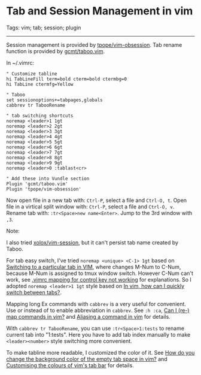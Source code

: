 # Tab and Session Management in vim
Tags: vim; tab; session; plugin

------

Session management is provided by [tpope/vim-obsession](https://github.com/tpope/vim-obsession).
Tab rename function is provided by [gcmt/taboo.vim](https://github.com/gcmt/taboo.vim).

In ~/.vimrc:

    " Customize tabline
    hi TabLineFill term=bold cterm=bold ctermbg=0
    hi TabLine ctermfg=Yellow

    " Taboo
    set sessionoptions+=tabpages,globals
    cabbrev tr TabooRename

    " tab switching shortcuts
    noremap <leader>1 1gt
    noremap <leader>2 2gt
    noremap <leader>3 3gt
    noremap <leader>4 4gt
    noremap <leader>5 5gt
    noremap <leader>6 6gt
    noremap <leader>7 7gt
    noremap <leader>8 8gt
    noremap <leader>9 9gt
    noremap <leader>0 :tablast<cr>

    " Add these into Vundle section
    Plugin 'gcmt/taboo.vim'
    Plugin 'tpope/vim-obsession'

Now open file in a new tab with: `Ctrl-P`, select a file and `Ctrl-O, t`.
Open file in a virtical split window with: `Ctrl-P`, select a file and `Ctrl-O, v`.
Rename tab with: `:tr<Space>new name<Enter>`.
Jump to the 3rd window with `,3`.


Note:

I also tried [xolox/vim-session](https://github.com/xolox/vim-session),
but it can't persist tab name created by Taboo.

For tab easy switch, I've tried `noremap <unique> <C-1> 1gt` based on
[Switching to a particular tab in VIM](http://stackoverflow.com/questions/2005214/switching-to-a-particular-tab-in-vim),
where changes M-Num to C-Num, because M-Num is assigned to tmux window switch.
However C-Num can't work,
see [.vimrc mapping for control key not working](http://stackoverflow.com/questions/15849537/vimrc-mapping-for-control-key-not-working)
for explanations.
So I adopted `noremap <leader>1 1gt` style based on
[In vim, how can I quickly switch between tabs?](http://superuser.com/questions/410982/in-vim-how-can-i-quickly-switch-between-tabs).

Mapping long Ex commands with `cabbrev` is a very useful for convenient.
Use <Space> or <Enter> instead of <Tab> to enable abbreviation in `cabbrev`.
See `:h :ca`, [Can I (re-) map commands in vim?](http://stackoverflow.com/questions/117150/can-i-re-map-commands-in-vim)
and [Aliasing a command in vim](http://stackoverflow.com/questions/3878692/aliasing-a-command-in-vim)
for details.

With `cabbrev tr TabooRename`, you can use `:tr<Space>1:tests` to rename current tab into "1:tests".
Here you have to add tab index manually to make `<leader><number>` style switching more convenient.

To make tabline more readable,
I customized the color of it.
See [How do you change the background color of the empty tab space in vim?](http://stackoverflow.com/questions/4726882/how-do-you-change-the-background-color-of-the-empty-tab-space-in-vim)
and [Customising the colours of vim's tab bar](http://stackoverflow.com/questions/7238113/customising-the-colours-of-vims-tab-bar)
for details.
